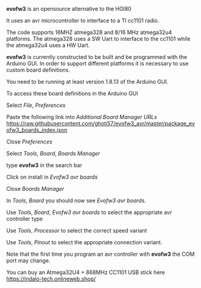 **evofw3** is an opensource alternative to the HGI80

It uses an avr microcontroller to interface to a TI cc1101 radio.

The code supports 16MHZ atmega328 and 8/16 MHz atmega32u4 platforms.
The atmega328 uses a SW Uart to interface to the cc1101 while the atmega32u4 uses a HW Uart.
 
**evofw3** is currently constructed to be built and be programmed with the Arduino GUI.
In order to support different platforms it is necessary to use custom board definitions.

You need to be running at least version 1.8.13 of the Arduino GUI.

To access these board definitions in the Arduino GUI


Select *File*, *Preferences*

Paste the following link into *Additional Board Manager URLs*
https://raw.githubusercontent.com/ghoti57/evofw3_avr/master/package_evofw3_boards_index.json

Close *Preferences*

Select *Tools*, *Board*, *Boards Manager*

type **evofw3** in the search bar

Click on install in *Evofw3 avr boards*

Close *Boards Manager*


In *Tools*, *Board* you should now see *Evofw3 avr boards*.

Use *Tools*, *Board*, *Evofw3 avr boards* to select the appropriate avr controller type

Use *Tools*, *Processor* to select the correct speed variant

Use *Tools*, *Pinout* to select the appropriate connection variant.


Note that the first time you program an avr controller with **evofw3** the COM port may change.

You can buy an Atmega32U4 + 868MHz CC1101 USB stick here
https://indalo-tech.onlineweb.shop/
